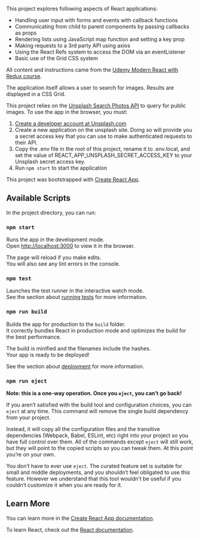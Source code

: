 This project explores following aspects of React applications:
* Handling user input with forms and events with callback functions
* Communicating from child to parent components by passing callbacks as props
* Rendering lists using JavaScript map function and setting a key prop
* Making requests to a 3rd party API using axios
* Using the React Refs system to access the DOM via an eventListener
* Basic use of the Grid CSS system

All content and instructions came from the [Udemy Modern React with Redux course](https://www.udemy.com/react-redux/).

The application itself allows a user to search for images. Results are displayed in a CSS Grid.

This project relies on the [Unsplash Search Photos API](https://unsplash.com/documentation#search-photos) to query for public images. To use the app in the browser, you must:

1. [Create a developer account at Unsplash.com](https://unsplash.com/developers) 
2. Create a new application on the unsplash site. Doing so will provide you a secret access key that you can use to make authenticated requests to their API. 
3. Copy the .env file in the root of this project, rename it to .env.local, and set the value of REACT_APP_UNSPLASH_SECRET_ACCESS_KEY to your Unsplash secret access key.
4. Run `npm start` to start the application

This project was bootstrapped with [Create React App](https://github.com/facebook/create-react-app).

## Available Scripts

In the project directory, you can run:

### `npm start`

Runs the app in the development mode.<br>
Open [http://localhost:3000](http://localhost:3000) to view it in the browser.

The page will reload if you make edits.<br>
You will also see any lint errors in the console.

### `npm test`

Launches the test runner in the interactive watch mode.<br>
See the section about [running tests](https://facebook.github.io/create-react-app/docs/running-tests) for more information.

### `npm run build`

Builds the app for production to the `build` folder.<br>
It correctly bundles React in production mode and optimizes the build for the best performance.

The build is minified and the filenames include the hashes.<br>
Your app is ready to be deployed!

See the section about [deployment](https://facebook.github.io/create-react-app/docs/deployment) for more information.

### `npm run eject`

**Note: this is a one-way operation. Once you `eject`, you can’t go back!**

If you aren’t satisfied with the build tool and configuration choices, you can `eject` at any time. This command will remove the single build dependency from your project.

Instead, it will copy all the configuration files and the transitive dependencies (Webpack, Babel, ESLint, etc) right into your project so you have full control over them. All of the commands except `eject` will still work, but they will point to the copied scripts so you can tweak them. At this point you’re on your own.

You don’t have to ever use `eject`. The curated feature set is suitable for small and middle deployments, and you shouldn’t feel obligated to use this feature. However we understand that this tool wouldn’t be useful if you couldn’t customize it when you are ready for it.

## Learn More

You can learn more in the [Create React App documentation](https://facebook.github.io/create-react-app/docs/getting-started).

To learn React, check out the [React documentation](https://reactjs.org/).
